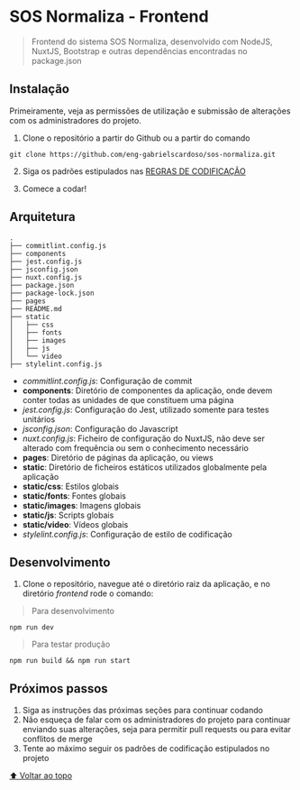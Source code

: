# SOS Normaliza - Frontend

> Frontend do sistema SOS Normaliza, desenvolvido com NodeJS, NuxtJS, Bootstrap e outras dependências encontradas no package.json

## Instalação 

Primeiramente, veja as permissões de utilização e submissão de alterações com os administradores do projeto.

1. Clone o repositório a partir do Github ou a partir do comando 

```shell
git clone https://github.com/eng-gabrielscardoso/sos-normaliza.git
```

2. Siga os padrões estipulados nas [REGRAS DE CODIFICAÇÃO](../RULES.md)

3. Comece a codar!

## Arquitetura

```shell
.
├── commitlint.config.js
├── components
├── jest.config.js
├── jsconfig.json
├── nuxt.config.js
├── package.json
├── package-lock.json
├── pages
├── README.md
├── static
│   ├── css
│   ├── fonts
│   ├── images
│   ├── js
│   └── video
├── stylelint.config.js

```

* *commitlint.config.js*: Configuração de commit
* **components**: Diretório de componentes da aplicação, onde devem conter todas as unidades de que constituem uma página
* *jest.config.js*: Configuração do Jest, utilizado somente para testes unitários
* *jsconfig.json*: Configuração do Javascript
* *nuxt.config.js*: Ficheiro de configuração do NuxtJS, não deve ser alterado com frequência ou sem o conhecimento necessário
* **pages**: Diretório de páginas da aplicação, ou views
* **static**: Diretório de ficheiros estáticos utilizados globalmente pela aplicação
* **static/css**: Estilos globais
* **static/fonts**: Fontes globais
* **static/images**: Imagens globais
* **static/js**: Scripts globais
* **static/video**: Vídeos globais
* *stylelint.config.js*: Configuração de estilo de codificação

## Desenvolvimento

1. Clone o repositório, navegue até o diretório raiz da aplicação, e no diretório *frontend* rode o comando:
> Para desenvolvimento
```shell
npm run dev
```
> Para testar produção
```shell
npm run build && npm run start
```

## Próximos passos

1. Siga as instruções das próximas seções para continuar codando
2. Não esqueça de falar com os administradores do projeto para continuar enviando suas alterações, seja para permitir pull requests ou para evitar conflitos de merge
3. Tente ao máximo seguir os padrões de codificação estipulados no projeto

[⬆ Voltar ao topo](#sos-normaliza---frontend)<br>